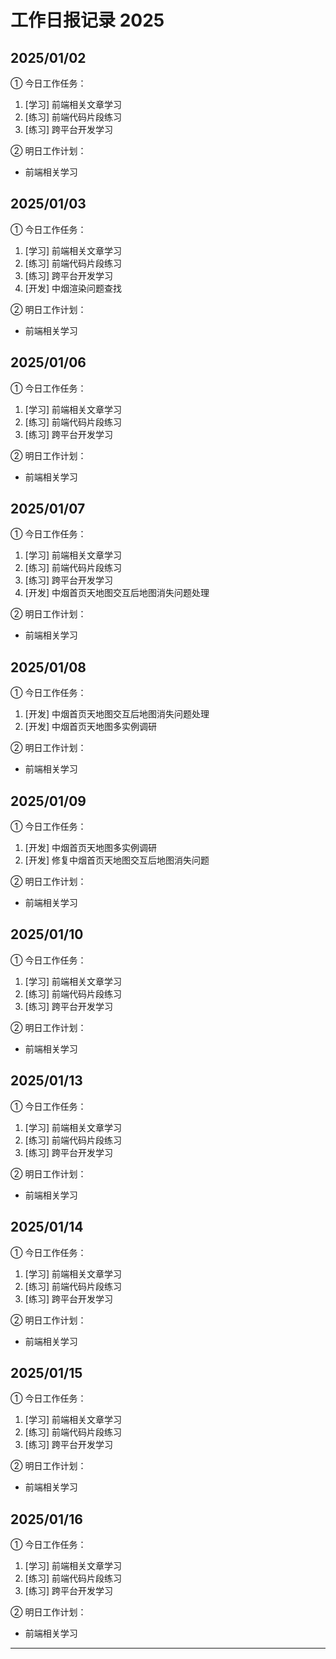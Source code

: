 # 工作日报记录 2025

## 2025/01/02

① 今日工作任务：

1. [学习] 前端相关文章学习
2. [练习] 前端代码片段练习
3. [练习] 跨平台开发学习

② 明日工作计划：

- 前端相关学习

## 2025/01/03

① 今日工作任务：

1. [学习] 前端相关文章学习
2. [练习] 前端代码片段练习
3. [练习] 跨平台开发学习
4. [开发] 中烟渲染问题查找

② 明日工作计划：

- 前端相关学习

## 2025/01/06

① 今日工作任务：

1. [学习] 前端相关文章学习
2. [练习] 前端代码片段练习
3. [练习] 跨平台开发学习

② 明日工作计划：

- 前端相关学习

## 2025/01/07

① 今日工作任务：

1. [学习] 前端相关文章学习
2. [练习] 前端代码片段练习
3. [练习] 跨平台开发学习
4. [开发] 中烟首页天地图交互后地图消失问题处理

② 明日工作计划：

- 前端相关学习

## 2025/01/08

① 今日工作任务：

1. [开发] 中烟首页天地图交互后地图消失问题处理
2. [开发] 中烟首页天地图多实例调研

② 明日工作计划：

- 前端相关学习

## 2025/01/09

① 今日工作任务：

1. [开发] 中烟首页天地图多实例调研
2. [开发] 修复中烟首页天地图交互后地图消失问题

② 明日工作计划：

- 前端相关学习

## 2025/01/10

① 今日工作任务：

1. [学习] 前端相关文章学习
2. [练习] 前端代码片段练习
3. [练习] 跨平台开发学习

② 明日工作计划：

- 前端相关学习

## 2025/01/13

① 今日工作任务：

1. [学习] 前端相关文章学习
2. [练习] 前端代码片段练习
3. [练习] 跨平台开发学习

② 明日工作计划：

- 前端相关学习

## 2025/01/14

① 今日工作任务：

1. [学习] 前端相关文章学习
2. [练习] 前端代码片段练习
3. [练习] 跨平台开发学习

② 明日工作计划：

- 前端相关学习

## 2025/01/15

① 今日工作任务：

1. [学习] 前端相关文章学习
2. [练习] 前端代码片段练习
3. [练习] 跨平台开发学习

② 明日工作计划：

- 前端相关学习

## 2025/01/16

① 今日工作任务：

1. [学习] 前端相关文章学习
2. [练习] 前端代码片段练习
3. [练习] 跨平台开发学习

② 明日工作计划：

- 前端相关学习

---
